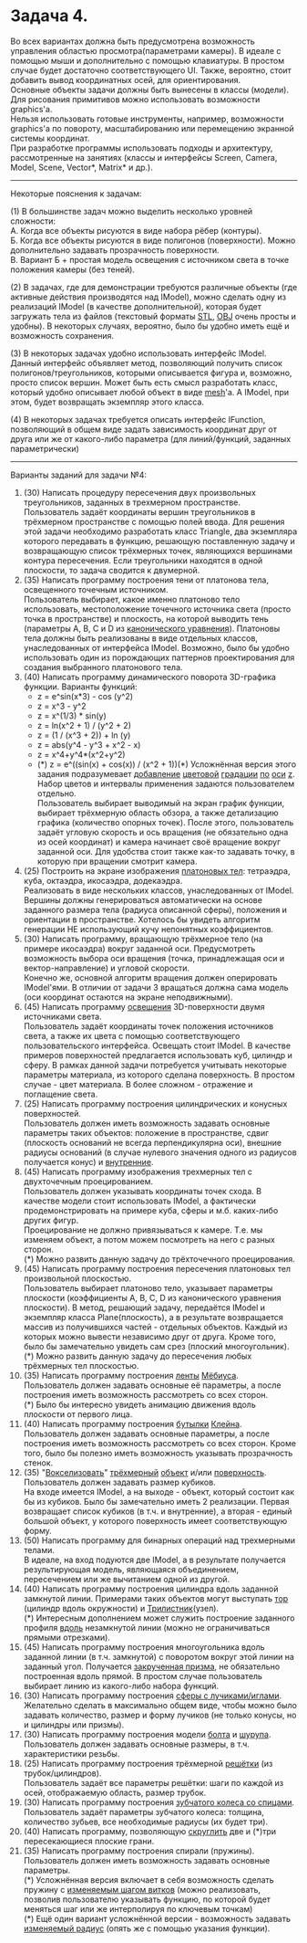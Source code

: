 # Задача 4.

Во всех вариантах должна быть предусмотрена возможность управления областью просмотра(параметрами камеры). В идеале с помощью мыши и дополнительно с помощью клавиатуры. В простом случае будет достаточно соответствующего UI. Также, вероятно, стоит добавить вывод координатных осей, для ориентирования.  
Основные объекты задачи должны быть вынесены в классы (модели).  
Для рисования примитивов можно использовать возможности graphics'а.  
Нельзя использовать готовые инструменты, например, возможности graphics'а по повороту, масштабированию или перемещению экранной системы координат.  
При разработке программы использовать подходы и архитектуру, рассмотренные на занятиях (классы и интерфейсы Screen, Camera, Model, Scene, Vector*, Matrix* и др.).

* * *

Некоторые пояснения к задачам:

(1) В большинстве задач можно выделить несколько уровней сложности:  
А. Когда все объекты рисуются в виде набора рёбер (контуры).  
Б. Когда все объекты рисуются в виде полигонов (поверхности). Можно дополнительно задавать прозрачность поверхности.  
В. Вариант Б + простая модель освещения с источником света в точке положения камеры (без теней).

(2) В задачах, где для демонстрации требуются различные объекты (где активные действия производятся над IModel), можно сделать одну из реализаций IModel (в качестве дополнительной), которая будет загружать тела из файлов (текстовый форматы [STL](https://ru.wikipedia.org/wiki/STL_(%D1%84%D0%BE%D1%80%D0%BC%D0%B0%D1%82_%D1%84%D0%B0%D0%B9%D0%BB%D0%B0)), [OBJ](https://ru.wikipedia.org/wiki/Obj) очень просты и удобны). В некоторых случаях, вероятно, было бы удобно иметь ещё и возможность сохранения.

(3) В некоторых задачах удобно использовать интерфейс IModel. Данный интерфейс объявляет метод, позволяющий получить список полигонов/треугольников, которыми описывается фигура и, возможно, просто список вершин. Может быть есть смысл разработать класс, который удобно описывает любой объект в виде [mesh](https://ru.wikipedia.org/wiki/%D0%9F%D0%BE%D0%BB%D0%B8%D0%B3%D0%BE%D0%BD%D0%B0%D0%BB%D1%8C%D0%BD%D0%B0%D1%8F_%D1%81%D0%B5%D1%82%D0%BA%D0%B0)'а. А IModel, при этом, будет возвращать экземпляр этого класса.

(4) В некоторых задачах требуется описать интерфейс IFunction, позволяющий в общем виде задать зависимость координат друг от друга или же от какого-либо параметра (для линий/функций, заданных параметрически)

* * *

Варианты заданий для задачи №4:

1.  (30) Написать процедуру пересечения двух произвольных треугольников, заданных в трехмерном пространстве.  
    Пользователь задаёт координаты вершин треугольников в трёхмерном пространстве с помощью полей ввода. Для решения этой задачи необходимо разработать класс Triangle, два экземпляра которого передавать в функцию, решающую поставленную задачу и возвращающую список трёхмерных точек, являющихся вершинами контура пересечения. Если треугольники находятся в одной плоскости, то задача сводится к двумерной.
2.  (35) Написать программу построения тени от платонова тела, освещенного точечным источником.  
    Пользователь выбирает, какое именно платоново тело использовать, местоположение точечного источника света (просто точка в пространстве) и плоскость, на которой выводить тень (параметры A, B, C и D из [канонического уравнения](https://www.google.ru/search?newwindow=1&ei=wti1XZHcNceKmwXihJbgCQ&q=%D0%BA%D0%B0%D0%BD%D0%BE%D0%BD%D0%B8%D1%87%D0%B5%D1%81%D0%BA%D0%BE%D0%B5+%D1%83%D1%80%D0%B0%D0%B2%D0%BD%D0%B5%D0%BD%D0%B8%D0%B5+%D0%BF%D0%BB%D0%BE%D1%81%D0%BA%D0%BE%D1%81%D1%82%D0%B8&oq=%D0%BA%D0%B0%D0%BD%D0%BE%D0%BD%D0%B8%D1%87%D0%B5%D1%81%D0%BA%D0%BE%D0%B5+%D1%83%D1%80%D0%B0%D0%B2%D0%BD%D0%B5%D0%BD%D0%B8%D0%B5+%D0%BF%D0%BB%D0%BE%D1%81&gs_l=psy-ab.3.0.0l2j0i22i30l8.353091.80606437..80607158...0.2..0.167.1661.18j1......0....1..gws-wiz.....0..0i71j0i131j0i10i1j0i1j0i10i1i42j0i10j0i10i30j0i131i67j0i67.C6P4hAY0dYI)). Платоновы тела должны быть реализованы в виде отдельных классов, унаследованных от интерфейса IModel. Возможно, было бы удобно использовать один из порождающих паттернов проектирования для создания выбранного платонового тела.
3.  (40) Написать программу динамического поворота 3D-графика функции. Варианты функций:
    *   z = e^sin(x*3) - cos (y^2)
    *   z = x^3 - y^2
    *   z = x^(1/3) * sin(y)
    *   z = ln(x^2 + 1) / (y^2 + 2)
    *   z = (1 / (x^3 + 2)) + ln (y)
    *   z = abs(y^4 - y^3 + x^2 - x)
    *   z = x^4+y^4*(x^2+y^2)
    *   (\*) z = e^((sin(x) + cos(x)) / (x^2 + 1))(*) Усложнённая версия этого задания подразумевает [добавление](https://i.stack.imgur.com/LIwi5.png) [цветовой](https://sourceforge.net/p/gnuplot/feature-requests/_discuss/thread/7d6f49d1/0915/attachment/graphene_specular2_small.png) [градации](https://www.researchgate.net/profile/Chanchal_Barman/publication/327336589/figure/download/fig5/AS:665530616786944@1535686272579/Color-online-Left-Ab-initio-3D-band-structure-of-Sr3BiN-Right-Closer-view-of-the.png) [по](https://3.bp.blogspot.com/-gGA-OfOTy4o/Vs1bGZd--FI/AAAAAAAABw8/AH84hgg1CdE/s1600/surface.png) [оси](https://encrypted-tbn0.gstatic.com/images?q=tbn:ANd9GcSpv4toDT1V7usgG-JjcKxfR7VBLGUoMfThLX7Und1zxhs9zWnR&s) [z](https://miro.medium.com/max/575/1*J0VmAEUL0zXGvuSICg700Q.png). Набор цветов и интервалы применения задаются пользователем отдельно.  
    Пользователь выбирает выводимый на экран график функции, выбирает трёхмерную область обзора, а также детализацию графика (количество опорных точек). После этого, пользователь задаёт угловую скорость и ось вращения (не обязательно одна из осей координат) и камера начинает своё вращение вокруг заданной оси. Для удобства стоит также как-то задавать точку, в которую при вращении смотрит камера.
4.  (25) Построить на экране изображения [платоновых тел](https://ru.wikipedia.org/wiki/%D0%9F%D1%80%D0%B0%D0%B2%D0%B8%D0%BB%D1%8C%D0%BD%D1%8B%D0%B9_%D0%BC%D0%BD%D0%BE%D0%B3%D0%BE%D0%B3%D1%80%D0%B0%D0%BD%D0%BD%D0%B8%D0%BA): тетраэдра, куба, октаэдра, икосаэдра, додекаэдра.  
    Реализовать в виде нескольких классов, унаследованных от IModel. Вершины должны генерироваться автоматически на основе заданного размера тела (радиуса описанной сферы), положения и ориентации в пространстве. Хотелось бы увидеть алгоритм генерации НЕ использующий кучу непонятных коэффициентов.
5.  (30) Написать программу, вращающую трёхмерное тело (на примере икосаэдра) вокруг заданной оси. Предусмотреть возможность выбора оси вращения (точка, принадлежащая оси и вектор-направление) и угловой скорости.  
    Конечно же, основной алгоритм вращения должен оперировать IModel'ями. В отличии от задачи 3 вращаться должна сама модель (оси координат остаются на экране неподвижными).
6.  (45) Написать программу [освещения](http://grafika.me/node/344) 3D-поверхности двумя источниками света.  
    Пользователь задаёт координаты точек положения источников света, а также их цвета с помощью соответствующего пользовательского интерфейса. Освещать стоит IModel. В качестве примеров поверхностей предлагается использовать куб, цилиндр и сферу. В рамках данной задачи потребуется учитывать некоторые параметры материала, из которого сделана поверхность. В простом случае - цвет материала. В более сложном - отражение и поглащение света.
7.  (25) Написать программу построения цилиндрических и конусных поверхностей.  
    Пользователь должен иметь возможность задавать основные параметры таких объектов: положение в пространстве, сдвиг (плоскость оснований не всегда перпендикулярна оси), внешние радиусы оснований (в случае нулевого значения одного из радиусов получается конус) и [внутренние](http://omtc-russia.ru/wp-content/uploads/2013/04/vtulka-konicheskaya-7272-bison-bial.jpg).
8.  (45) Написать программу изображения трехмерных тел с двухточечным проецированием.  
    Пользователь должен указывать координаты точек схода. В качестве модели стоит использовать IModel, а фактически продемонстрировать на примере куба, сферы и м.б. каких-либо других фигур.  
    Проецирование не должно привязываться к камере. Т.е. мы изменяем объект, а потом можем посмотреть на него с разных сторон.  
    (\*) Можно развить данную задачу до трёхточечного проецирования.
9.  (45) Написать программу построения пересечения платоновых тел произвольной плоскостью.  
    Пользователь выбирает платоново тело, указывает параметры плоскости (коэффициенты A, B, C, D из канонического уравнения плоскости). В метод, решающий задачу, передаётся IModel и экземпляр класса Plane(плоскость), а в результате возвращается массив из получившихся частей - отдельных объектов. Каждый из которых можно вывести независимо друг от друга. Кроме того, было бы замечательно увидеть сам срез (плоский многоугольник).  
    (\*) Можно развить данную задачу до пересечения любых трёхмерных тел плоскостью.
10.  (35) Написать программу построения [ленты](https://ru.wikipedia.org/wiki/%D0%9B%D0%B5%D0%BD%D1%82%D0%B0_%D0%9C%D1%91%D0%B1%D0%B8%D1%83%D1%81%D0%B0) [Мёбиуса](https://www.google.ru/search?newwindow=1&biw=1366&bih=654&tbm=isch&sa=1&ei=OzG3XdmOM-3amwWM0o2wAg&q=%D0%BB%D0%B5%D0%BD%D1%82%D0%B0+%D0%BC%D1%91%D0%B1%D0%B8%D1%83%D1%81%D0%B0&oq=%D0%BB%D0%B5%D0%BD%D1%82%D0%B0+%D0%BC%D1%91%D0%B1%D0%B8%D1%83%D1%81%D0%B0&gs_l=img.3..0j0i5i30l3j0i24l6.166798.169621..170398...0.0..0.140.935.12j1......0....1..gws-wiz-img.......0i67.7Rm9vtdc634&ved=0ahUKEwiZmP3XyL_lAhVt7aYKHQxpAyYQ4dUDCAY&uact=5).  
    Пользователь должен задавать основные её параметры, а после построения иметь возможность рассмотреть со всех сторон.  
    (\*) Было бы интересно увидеть анимацию движения вдоль плоскости от первого лица.
11.  (40) Написать программу построения [бутылки](https://ru.wikipedia.org/wiki/%D0%91%D1%83%D1%82%D1%8B%D0%BB%D0%BA%D0%B0_%D0%9A%D0%BB%D0%B5%D0%B9%D0%BD%D0%B0) [Клейна](https://www.google.ru/search?q=%D0%B1%D1%83%D1%82%D1%8B%D0%BB%D0%BA%D0%B0+%D0%BA%D0%BB%D0%B5%D0%B9%D0%BD%D0%B0&newwindow=1&source=lnms&tbm=isch&sa=X&ved=0ahUKEwihivCOzL_lAhWV7KYKHbtRBvcQ_AUIESgB&biw=1366&bih=654).  
    Пользователь должен задавать основные параметры, а после построения иметь возможность рассмотреть со всех сторон. Кроме того, было бы полезно иметь возможность указывать прозрачность стенок.
12.  (35) "[Вокселизовать](http://img.3dyuriki.com/11.11/sfera-iz-vokselei-v-zbrush.png)" [трёхмерный](http://kayrosblog.ru/wp-content/uploads/2019/01/Voksel-kirpich-dlya-trehmernoj-grafiki.jpg) [объект](https://t4.ftcdn.net/jpg/01/66/39/15/500_F_166391591_kqNbJAmwCHLaGDP7QOaj2u3yoCoFTMM3.jpg) и/или [поверхность](https://media.istockphoto.com/vectors/3d-voxel-heatmap-vector-id660591286). Пользователь должен задавать размер кубиков.  
    На входе имеется IModel, а на выходе - объект, который состоит как бы из кубиков. Было бы замечательно иметь 2 реализации. Первая возвращает список кубиков (в т.ч. и внутренние), а вторая - единый большой объект, у которого поверхность имеет соответствующую форму.
13.  (50) Написать программу для бинарных операций над трехмерными телами.  
    В идеале, на вход подуются две IModel, а в результате получается результирующая модель, являющаяся объединением, пересечением или же вычитанием одной из другой.
14.  (40) Написать программу построения цилиндра вдоль заданной замкнутой линии. Примерами таких объектов могут выступать [тор](https://upload.wikimedia.org/wikipedia/commons/1/17/Torus.png) (цилиндр вдоль окружности) и [Трилистник](https://ru.wikipedia.org/wiki/%D0%A2%D1%80%D0%B8%D0%BB%D0%B8%D1%81%D1%82%D0%BD%D0%B8%D0%BA_(%D1%83%D0%B7%D0%B5%D0%BB))(узел).  
    (\*) Интересным дополнением может служить построение заданного профиля [вдоль](https://helpx.adobe.com/ru/illustrator/using/creating-3d-objects/_jcr_content/main-pars/image_1.img.png/rs_32.png) незамкнутой линии (можно не ограничиваться прямыми отрезками).
15.  (45) Написать программу построения многоугольника вдоль заданной линии (в т.ч. замкнутой) с поворотом вокруг этой линии на заданный угол. Получается [закрученная призма](https://encrypted-tbn0.gstatic.com/images?q=tbn:ANd9GcQvBoZ2DoS9zl4E_U4OmzRMxIzCi6NjS89TI9w8rM_OxvCwQCdO&s), не обязательно построенная вдоль прямой. В простом случае пользователь выбирает линию из какого-либо набора функций.
16.  (30) Написать программу построения [сферы с лучиками/иглами](https://sc01.alicdn.com/kf/HTB1Y5PoKVXXXXa4XXXXq6xXFXXXa/Magnetic-Hand-Acupuncture-Ball-Needle-Massage.jpg_350x350.jpg).  
    Желательно сделать в максимально общем виде, чтобы можно было задавать количество, размер и форму лучиков (не только конусы, но и цилиндры или призмы).
17.  (30) Написать программу построения модели [болта](https://static.turbosquid.com/Preview/2014/07/10__16_23_51/Hex_bolt_small_1.jpg70b7d2b1-7c1b-4b31-abd1-dfdc0b097dd3Original.jpg) и [шурупа](https://b.3ddd.ru/media/cache/sky_gallery_preview_mid_resize_ru/model_images/0000/0000/0043/43003.526dd1f4dfec2.jpeg).  
    Пользователь должен задавать основные размеры, в т.ч. характеристики резьбы.
18.  (25) Написать программу построения трёхмерной [решётки](https://st3.depositphotos.com/1002927/14834/v/1600/depositphotos_148343629-stock-illustration-3d-cube-with-connected-dots.jpg) (из трубок/цилиндров).  
    Пользователь задаёт все параметры решётки: шаги по каждой из осей, отображаемую область, размер трубок.
19.  (30) Написать программу построения [зубчатого колеса со спицами](https://stankiexpert.ru/wp-content/uploads/2018/10/zubchatoe-koleso-3.jpg).  
    Пользователь задаёт параметры зубчатого колеса: толщина, количество зубьев, все необходимые радиусы (их будет три).
20.  (40) Написать программу, позволяющую [скруглить](https://repetitor3d.ru/wp-content/uploads/2016/12/ugly2.jpg) две и (\*)три пересекающиеся плоские грани.
21.  (35) Написать программу построения спирали (пружины). Пользователь должен иметь возможность задавать основные параметры.  
    (\*) Усложнённая версия включает в себя возможность сделать пружину с [изменяемым шагом витков](https://st3.depositphotos.com/1760000/19194/i/1600/depositphotos_191943478-stock-photo-metal-spring-3d.jpg) (можно реализовать, позволив пользователю указывать функцию, по которой будет меняться шаг или же интерполируя по ключевым точкам)  
    (\*) Ещё один вариант усложнённой версии - возможность задавать [изменяемый радиус](https://img1.wbstatic.net/large/new/8140000/8147229-1.jpg) (опять же с помощью указания функции).
